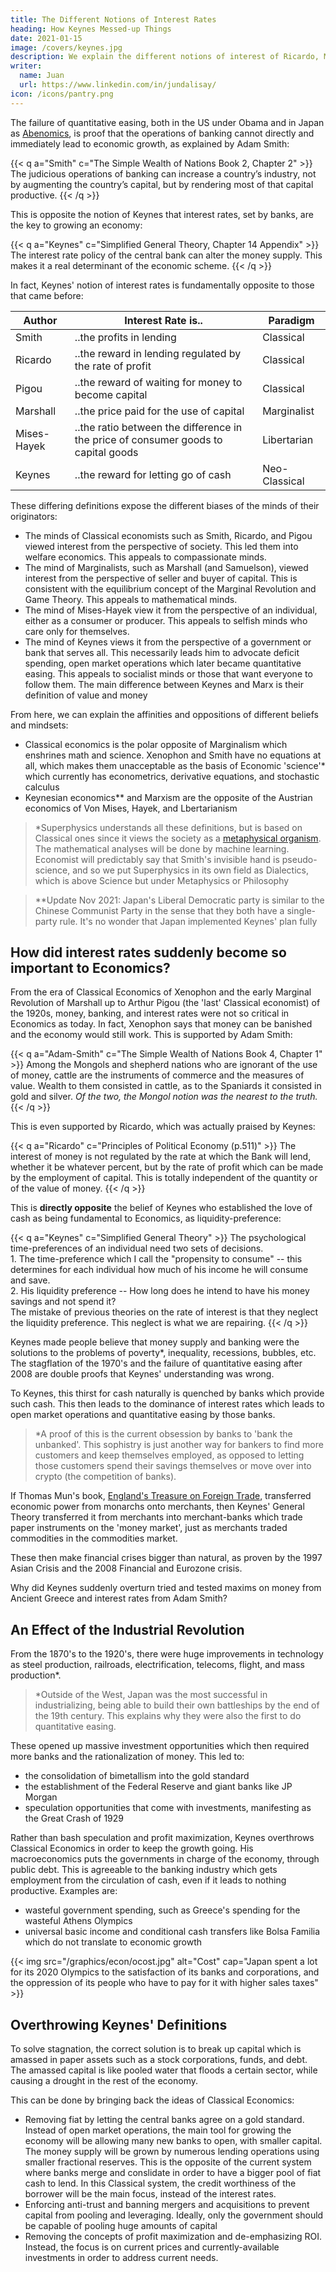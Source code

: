 ```yaml
---
title: The Different Notions of Interest Rates
heading: How Keynes Messed-up Things
date: 2021-01-15
image: /covers/keynes.jpg
description: We explain the different notions of interest of Ricardo, Marshall, Pigou, Von Mises, and Keynes
writer:
  name: Juan
  url: https://www.linkedin.com/in/jundalisay/
icon: /icons/pantry.png
---
```



The failure of quantitative easing, both in the US under Obama and in Japan as [Abenomics](/social/cycles/japan), is proof that the operations of banking cannot directly and immediately lead to economic growth, as explained by Adam Smith:  

{{< q a="Smith" c="The Simple Wealth of Nations Book 2, Chapter 2" >}}
The judicious operations of banking can increase a country’s industry, not by augmenting the country’s capital, but by rendering most of that capital productive.
{{< /q >}}

This is opposite the notion of Keynes that interest rates, set by banks, are the key to growing an economy:


{{< q a="Keynes" c="Simplified General Theory, Chapter 14 Appendix" >}}
The interest rate policy of the central bank can alter the money supply. This makes it a real determinant of the economic scheme.
{{< /q >}}


In fact, Keynes' notion of interest rates is fundamentally opposite to those that came before:

Author | Interest Rate is.. | Paradigm
--- | --- | ---
Smith | ..the profits in lending | Classical 
Ricardo | ..the reward in lending regulated by the rate of profit | Classical
Pigou | ..the reward of waiting for money to become capital | Classical 
Marshall | ..the price paid for the use of capital | Marginalist
Mises-Hayek | ..the ratio between the difference in the price of consumer goods to capital goods | Libertarian
Keynes | ..the reward for letting go of cash | Neo-Classical

These differing definitions expose the different biases of the minds of their originators: 

- The minds of Classical economists such as Smith, Ricardo, and Pigou viewed interest from the perspective of society. This led them into welfare economics. This appeals to compassionate minds.
- The mind of Marginalists, such as Marshall (and Samuelson), viewed interest from the perspective of seller and buyer of capital. This is consistent with the equilibrium concept of the Marginal Revolution and Game Theory. This appeals to mathematical minds. 
- The mind of Mises-Hayek view it from the perspective of an individual, either as a consumer or producer. This appeals to selfish minds who care only for themselves.
- The mind of Keynes views it from the perspective of a government or bank that serves all. This necessarily leads him to advocate deficit spending, open market operations which later became quantitative easing. This appeals to socialist minds or those that want everyone to follow them. The main difference between Keynes and Marx is their definition of value and money

From here, we can explain the affinities and oppositions of different beliefs and mindsets:
- Classical economics is the polar opposite of Marginalism which enshrines math and science. Xenophon and Smith have no equations at all, which makes them unacceptable as the basis of Economic 'science'* which currently has econometrics, derivative equations, and stochastic calculus
- Keynesian economics** and Marxism are the opposite of the Austrian economics of Von Mises, Hayek, and Lbertarianism

> *Superphysics understands all these definitions, but is based on Classical ones since it views the society as a [metaphysical organism](/social/supersociology/principles/part-1/chapter-01). The mathematical analyses will be done by machine learning. Economist will predictably say that Smith's invisible hand is pseudo-science, and so we put Superphysics in its own field as Dialectics, which is above Science but under Metaphysics or Philosophy


> **Update Nov 2021: Japan's Liberal Democratic party is similar to the Chinese Communist Party in the sense that they both have a single-party rule. It's no wonder that Japan implemented Keynes' plan fully


<!-- However, they can do so only belatedly and indirectly. This is proven in Pigou's concept of 'waiting' for savings to be transformed into capital.  

<div class="squote other" data-sal="slide-right">
‘Waiting’ simply means postponing consumption which a person has power to enjoy immediately, thus allowing resources, which might have been destroyed, to assume the form of production instruments.
<cite>Pigou</cite>
</div> -->


## How did interest rates suddenly become so important to Economics?

From the era of Classical Economics of Xenophon and the early Marginal Revolution of Marshall up to Arthur Pigou (the 'last' Classical economist) of the 1920s, money, banking, and interest rates were not so critical in Economics as today. <!-- Money, interest rates, and banking were not so important during the Classical Era. --> In fact, Xenophon says that money can be banished and the economy would still work. This is supported by Adam Smith:

{{< q a="Adam-Smith" c="The Simple Wealth of Nations Book 4, Chapter 1" >}}
Among the Mongols and shepherd nations who are ignorant of the use of money, cattle are the instruments of commerce and the measures of value. Wealth to them consisted in cattle, as to the Spaniards it consisted in gold and silver. <i>Of the two, the Mongol notion was the nearest to the truth.</i>
{{< /q >}}

This is even supported by Ricardo, which was actually praised by Keynes:

{{< q a="Ricardo" c="Principles of Political Economy (p.511)" >}}
The interest of money is not regulated by the rate at which the Bank will lend, whether it be whatever percent, but by the rate of profit which can be made by the employment of capital. This is totally independent of the quantity or of the value of money.
{{< /q >}}

This is **directly opposite** the belief of Keynes who established the love of cash as being fundamental to Economics, as liquidity-preference:

{{< q a="Keynes" c="Simplified General Theory" >}}
The psychological time-preferences of an individual need two sets of decisions.<br>1. The time-preference which I call the "propensity to consume" -- this determines for each individual how much of his income he will consume and save.<br>2. His liquidity preference -- How long does he intend to have his money savings and not spend it?<br>The mistake of previous theories on the rate of interest is that they neglect the liquidity preference. This neglect is what we are repairing.
{{< /q >}}

Keynes made people believe that money supply and banking were the solutions to the problems of poverty*, inequality, recessions, bubbles, etc. The stagflation of the 1970's and the failure of quantitative easing after 2008 are double proofs that Keynes' understanding was wrong.


To Keynes, this thirst for cash naturally is quenched by banks which provide such cash. This then leads to the dominance of interest rates which leads to open market operations and quantitative easing by those banks.

> *A proof of this is the current obsession by banks to 'bank the unbanked'. This sophistry is just another way for bankers to find more customers and keep themselves employed, as opposed to letting those customers spend their savings themselves or move over into crypto (the competition of banks). 


If Thomas Mun's book, [England's Treasure on Foreign Trade](/research/mun/englands-treasure), transferred economic power from monarchs onto merchants, then Keynes' General Theory transferred it from merchants into merchant-banks which trade paper instruments on the 'money market', just as merchants traded commodities in the commodities market.

These then make financial crises bigger than natural, as proven by the 1997 Asian Crisis and the 2008 Financial and Eurozone crisis. 

Why did Keynes suddenly overturn tried and tested maxims on money from Ancient Greece and interest rates from Adam Smith?


## An Effect of the Industrial Revolution

From the 1870's to the 1920's, there were huge improvements in technology as steel production, railroads, electrification, telecoms, flight, and mass production*. 

> *Outside of the West, Japan was the most successful in industrializing, being able to build their own battleships by the end of the 19th century. This explains why they were also the first to do quantitative easing.


These opened up massive investment opportunities which then required more banks and the rationalization of money. This led to:
- the consolidation of bimetallism into the gold standard
- the establishment of the Federal Reserve and giant banks like JP Morgan
- speculation opportunities that come with investments, manifesting as the Great Crash of 1929

Rather than bash speculation and profit maximization, Keynes overthrows Classical Economics in order to keep the growth going. His macroeconomics puts the governments in charge of the economy, through public debt. This is agreeable to the banking industry which gets employment from the circulation of cash, even if it leads to nothing productive. Examples are:
- wasteful government spending, such as Greece's spending for the wasteful Athens Olympics
- universal basic income and conditional cash transfers like Bolsa Familia which do not translate to economic growth 


{{< img src="/graphics/econ/ocost.jpg" alt="Cost" cap="Japan spent a lot for its 2020 Olympics to the satisfaction of its banks and corporations, and the oppression of its people who have to pay for it with higher sales taxes" >}}


## Overthrowing Keynes' Definitions

To solve stagnation, the correct solution is to break up capital which is amassed in paper assets such as a stock corporations, funds, and debt. The amassed capital is like pooled water that floods a certain sector, while causing a drought in the rest of the economy. 

This can be done by bringing back the ideas of Classical Economics:

- Removing fiat by letting the central banks agree on a gold standard. Instead of open market operations, the main tool for growing the economy will be allowing many new banks to open, with smaller capital. The money supply will be grown by numerous lending operations using smaller fractional reserves. This is the opposite of the current system where banks merge and conslidate in order to have a bigger pool of fiat cash to lend. In this Classical system, the credit worthiness of the borrower will be the main focus, instead of the interest rates.
- Enforcing anti-trust and banning mergers and acquisitions to prevent capital from pooling and leveraging. Ideally, only the government should be capable of pooling huge amounts of capital
- Removing the concepts of profit maximization and de-emphasizing ROI. Instead, the focus is on current prices and currently-available investments in order to address current needs. 